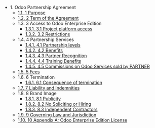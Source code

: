  * 1\. Odoo Partnership Agreement
    * [1.1. 1 Purpose](partnership.html#purpose)
    * [1.2. 2 Term of the Agreement](partnership.html#term-of-the-agreement)
    * 1.3. 3 Access to Odoo Enterprise Edition
      * [1.3.1. 3.1 Project platform access](partnership.html#project-platform-access)
      * [1.3.2. 3.2 Restrictions](partnership.html#restrictions)
    * 1.4. 4 Partnership Services
      * [1.4.1. 4.1 Partnership levels](partnership.html#partnership-levels)
      * [1.4.2. 4.2 Benefits](partnership.html#benefits)
      * [1.4.3. 4.3 Partner Recognition](partnership.html#partner-recognition)
      * [1.4.4. 4.4 Training Benefits](partnership.html#training-benefits)
      * [1.4.5. 4.5 Commissions on Odoo Services sold by PARTNER](partnership.html#commissions-on-odoo-services-sold-by-partner)
    * [1.5. 5 Fees](partnership.html#fees)
    * 1.6. 6 Termination
      * [1.6.1. 6.1 Consequence of termination](partnership.html#consequence-of-termination)
    * [1.7. 7 Liability and Indemnities](partnership.html#liability-and-indemnities)
    * 1.8. 8 Brand Image
      * [1.8.1. 8.1 Publicity](partnership.html#publicity)
      * [1.8.2. 8.2 No Soliciting or Hiring](partnership.html#no-soliciting-or-hiring)
      * [1.8.3. 8.3 Independent Contractors](partnership.html#independent-contractors)
    * [1.9. 9 Governing Law and Jurisdiction](partnership.html#governing-law-and-jurisdiction)
    * [1.10. 10 Appendix A: Odoo Enterprise Edition License](partnership.html#appendix-a-odoo-enterprise-edition-license)

